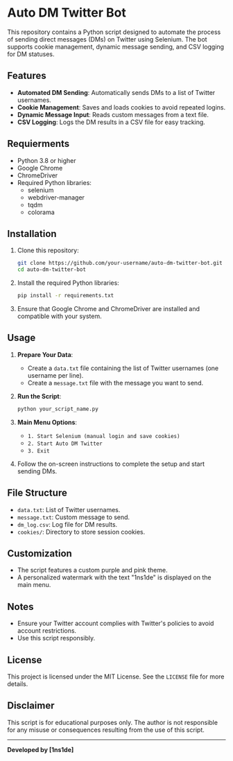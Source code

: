 # Auto DM Twitter Bot

This repository contains a Python script designed to automate the process of sending direct messages (DMs) on Twitter using Selenium. The bot supports cookie management, dynamic message sending, and CSV logging for DM statuses.

## Features

- **Automated DM Sending**: Automatically sends DMs to a list of Twitter usernames.
- **Cookie Management**: Saves and loads cookies to avoid repeated logins.
- **Dynamic Message Input**: Reads custom messages from a text file.
- **CSV Logging**: Logs the DM results in a CSV file for easy tracking.

## Requierments
* Python 3.8 or higher
* Google Chrome
* ChromeDriver
* Required Python libraries:
  - selenium
  - webdriver-manager
  - tqdm
  - colorama

## Installation

1. Clone this repository:

   ```bash
   git clone https://github.com/your-username/auto-dm-twitter-bot.git
   cd auto-dm-twitter-bot
   ```

2. Install the required Python libraries:

   ```bash
   pip install -r requirements.txt
   ```

3. Ensure that Google Chrome and ChromeDriver are installed and compatible with your system.

## Usage

1. **Prepare Your Data**:

   - Create a `data.txt` file containing the list of Twitter usernames (one username per line).
   - Create a `message.txt` file with the message you want to send.

2. **Run the Script**:

   ```bash
   python your_script_name.py
   ```

3. **Main Menu Options**:

   - `1. Start Selenium (manual login and save cookies)`
   - `2. Start Auto DM Twitter`
   - `3. Exit`

4. Follow the on-screen instructions to complete the setup and start sending DMs.

## File Structure

- `data.txt`: List of Twitter usernames.
- `message.txt`: Custom message to send.
- `dm_log.csv`: Log file for DM results.
- `cookies/`: Directory to store session cookies.

## Customization

- The script features a custom purple and pink theme.
- A personalized watermark with the text "1ns1de" is displayed on the main menu.

## Notes

- Ensure your Twitter account complies with Twitter's policies to avoid account restrictions.
- Use this script responsibly.

## License

This project is licensed under the MIT License. See the `LICENSE` file for more details.

## Disclaimer

This script is for educational purposes only. The author is not responsible for any misuse or consequences resulting from the use of this script.

---

**Developed by [1ns1de]**

